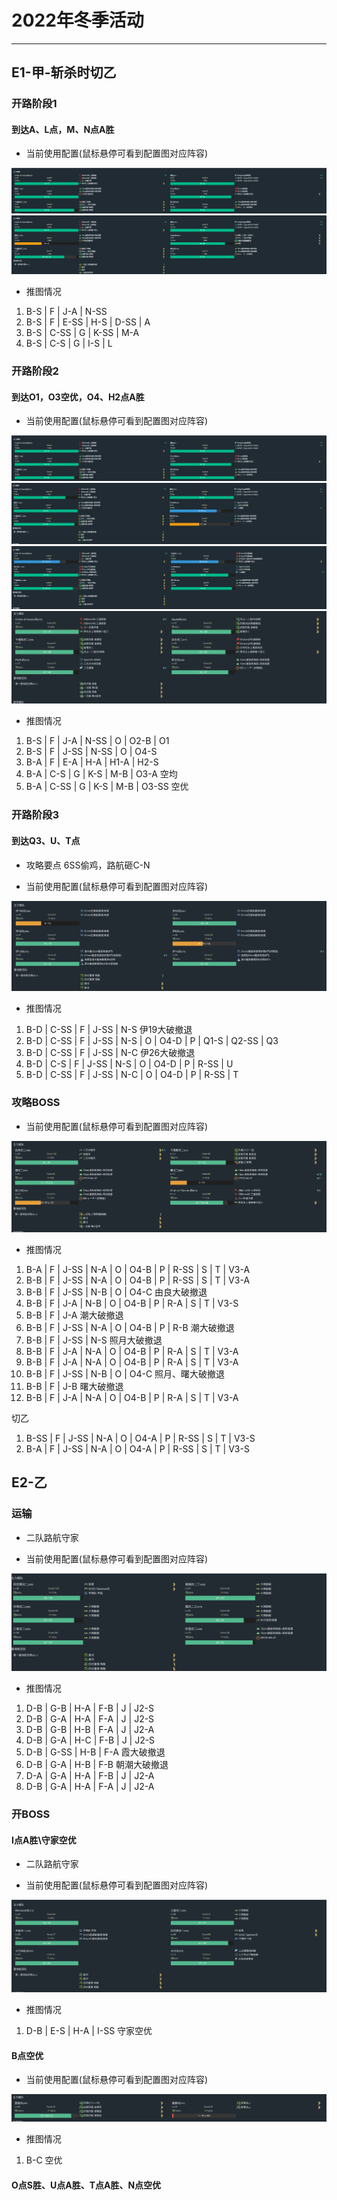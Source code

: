 # 2022年冬季活动

---

## E1-甲-斩杀时切乙

### 开路阶段1

#### 到达A、L点，M、N点A胜

- 当前使用配置(鼠标悬停可看到配置图对应阵容)

![节点](./记录相关图片/E1-P1-开路阶段1-N-A.png "E1-P1-开路阶段1-N-A")
![节点](./记录相关图片/E1-P1-开路阶段1-M-L.png "E1-P1-开路阶段1-M-L")

- 推图情况

1. B-S | F | J-A | N-SS
2. B-S | F | E-SS | H-S | D-SS | A
3. B-S | C-SS | G | K-SS | M-A
4. B-S | C-S  | G | I-S | L

### 开路阶段2

#### 到达O1，O3空优，O4、H2点A胜

- 当前使用配置(鼠标悬停可看到配置图对应阵容)

![节点](./记录相关图片/E1-P2-开路阶段2-O1.png "E1-P2-开路阶段2-O1")
![节点](./记录相关图片/E1-P2-开路阶段2-O4.png "E1-P2-开路阶段2-O4")
![节点](./记录相关图片/E1-P2-开路阶段2-H2.png "E1-P2-开路阶段2-H2")
![节点](./记录相关图片/E1-P2-开路阶段2-O3.png "E1-P2-开路阶段2-O3")

- 推图情况

1. B-S | F | J-A  | N-SS | O | O2-B | O1
2. B-S | F | J-SS | N-SS | O | O4-S
3. B-A | F | E-A  | H-A  | H1-A | H2-S
4. B-A | C-S | G | K-S | M-B | O3-A 空均
5. B-A | C-SS | G | K-S | M-B | O3-SS 空优

### 开路阶段3

#### 到达Q3、U、T点

- 攻略要点 6SS偷鸡，路航砸C-N

- 当前使用配置(鼠标悬停可看到配置图对应阵容)

![节点](./记录相关图片/E1-P3-开路阶段3-Q3-U-T.png "E1-P3-开路阶段3-Q3-U-T")

- 推图情况

1. B-D | C-SS | F | J-SS | N-S 伊19大破撤退
2. B-D | C-SS | F | J-SS | N-S | O | O4-D | P | Q1-S | Q2-SS | Q3
3. B-D | C-SS | F | J-SS | N-C 伊26大破撤退
4. B-D | C-S  | F | J-SS | N-S | O | O4-D | P | R-SS | U
5. B-D | C-SS | F | J-SS | N-C | O | O4-D | P | R-SS | T

### 攻略BOSS

- 当前使用配置(鼠标悬停可看到配置图对应阵容)

![节点](./记录相关图片/E1-P4-攻略BOSS.png "E1-P4-攻略BOSS")

- 推图情况

1. B-A | F | J-SS | N-A | O | O4-B | P | R-SS | S | T | V3-A
2. B-B | F | J-SS | N-A | O | O4-B | P | R-SS | S | T | V3-A
3. B-B | F | J-SS | N-B | O | O4-C 由良大破撤退
4. B-B | F | J-A  | N-B | O | O4-B | P | R-A  | S | T | V3-S
5. B-B | F | J-A 潮大破撤退
6. B-B | F | J-SS | N-A | O | O4-B | P | R-B 潮大破撤退
7. B-B | F | J-SS | N-S 照月大破撤退
8. B-B | F | J-A  | N-A | O | O4-B | P | R-A  | S | T | V3-A
9. B-B | F | J-A  | N-A | O | O4-B | P | R-A  | S | T | V3-A
10. B-B | F | J-SS | N-B | O | O4-C 照月、曙大破撤退
11. B-B | F | J-B 曙大破撤退
12. B-B | F | J-A  | N-A | O | O4-B | P | R-A | S | T | V3-A

切乙

1. B-SS | F | J-SS | N-A | O | O4-A | P | R-SS | S | T | V3-S
2. B-A  | F | J-SS | N-A | O | O4-A | P | R-SS | S | T | V3-S

## E2-乙

### 运输

- 二队路航守家

- 当前使用配置(鼠标悬停可看到配置图对应阵容)

![节点](./记录相关图片/E2-P1-运输.png "E2-P1-运输")

- 推图情况

1. D-B | G-B  | H-A | F-B | J | J2-S
2. D-B | G-A  | H-A | F-A | J | J2-S
3. D-B | G-B  | H-B | F-A | J | J2-A
4. D-B | G-A  | H-C | F-B | J | J2-S
5. D-B | G-SS | H-B | F-A 霞大破撤退
6. D-B | G-A  | H-B | F-B 朝潮大破撤退
7. D-A | G-A  | H-A | F-B | J | J2-A
8. D-B | G-A  | H-A | F-A | J | J2-A

### 开BOSS

#### I点A胜\守家空优

- 二队路航守家

- 当前使用配置(鼠标悬停可看到配置图对应阵容)

![节点](./记录相关图片/E2-P2-I点A胜.png "E2-P2-I点A胜")

- 推图情况

1. D-B | E-S | H-A | I-SS 守家空优

#### B点空优

- 当前使用配置(鼠标悬停可看到配置图对应阵容)

![节点](./记录相关图片/E2-P2-B点空优.png "E2-P2-B点空优")

- 推图情况

1. B-C 空优

#### O点S胜、U点A胜、T点A胜、N点空优


